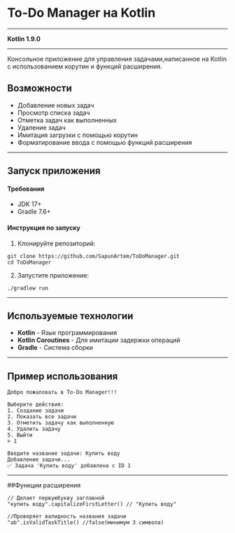 # To-Do Manager на Kotlin
***
__Kotlin 1.9.0__
***
Консольное приложение для управления задачами,написанное на Kotlin с использованием корутин и функций расширения.

## Возможности
* Добавление новых задач
* Просмотр списка задач
* Отметка задач как выполненных
* Удаление задач
* Имитация загрузки с помощью корутин
* Форматирование ввода с помощью функций расширения

***
## Запуск приложения
#### Требования
* JDK 17+
* Gradle 7.6+

#### Инструкция по запуску
1. Клонируйте репозиторий:
```
git clone https://github.com/SapunArtem/ToDoManager.git
cd ToDoManager
```
2. Запустите приложение:
```
./gradlew run
```
***
## Используемые технологии
* __Kotlin__ - Язык программирования
* __Kotlin Coroutines__ - Для имитации задержки операций
* __Gradle__ - Система сборки

***
## Пример использования
```
Добро пожаловать в To-Do Manager!!!

Выберите действия:
1. Создание задачи
2. Показать все задачи
3. Отметить задачу как выполненную
4. Удалить задачу
5. Выйти
> 1

Введите название задачи: Купить воду
Добавление задачи...
✅ Задача 'Купить воду' добавлена с ID 1
```
***
##Функции расширения
```
// Делает первуюбукву заглавной
"купить воду".capitalizeFirstLetter() // "Купить воду"

//Проверяет валидность названия задачи
"ab".isValidTaskTitle() //false(минимум 3 символа)
```
